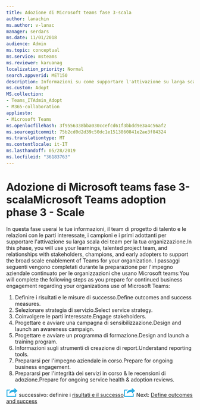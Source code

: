 ```yaml
---
title: Adozione di Microsoft teams fase 3-scala
author: lanachin
ms.author: v-lanac
manager: serdars
ms.date: 11/01/2018
audience: Admin
ms.topic: conceptual
ms.service: msteams
ms.reviewer: karuanag
localization_priority: Normal
search.appverid: MET150
description: Informazioni su come supportare l'attivazione su larga scala dei team per l'organizzazione.
ms.custom: Adopt
MS.collection:
- Teams_ITAdmin_Adopt
- M365-collaboration
appliesto:
- Microsoft Teams
ms.openlocfilehash: 3f9556338bba030ccefcd61f3bbdd9e3a4c56af2
ms.sourcegitcommit: 75b2cd0d2d39c50dc1e1513860841e2ae3f84324
ms.translationtype: MT
ms.contentlocale: it-IT
ms.lasthandoff: 05/28/2019
ms.locfileid: "36183763"
---
```

# <a name="microsoft-teams-adoption-phase-3---scale"></a><span data-ttu-id="c6183-103">Adozione di Microsoft teams fase 3-scala</span><span class="sxs-lookup"><span data-stu-id="c6183-103">Microsoft Teams adoption phase 3 - Scale</span></span>

<span data-ttu-id="c6183-104">In questa fase userai le tue informazioni, il team di progetto di talento e le relazioni con le parti interessate, i campioni e i primi adottanti per supportare l'attivazione su larga scala dei team per la tua organizzazione.</span><span class="sxs-lookup"><span data-stu-id="c6183-104">In this phase, you will use your learnings, talented project team, and relationships with stakeholders, champions, and early adopters to support the broad scale enablement of Teams for your organization.</span></span> <span data-ttu-id="c6183-105">I passaggi seguenti vengono completati durante la preparazione per l'impegno aziendale continuato per le organizzazioni che usano Microsoft teams:</span><span class="sxs-lookup"><span data-stu-id="c6183-105">You will complete the following steps as you prepare for continued business engagement regarding your organizations use of Microsoft Teams:</span></span>

1. <span data-ttu-id="c6183-106">Definire i risultati e le misure di successo.</span><span class="sxs-lookup"><span data-stu-id="c6183-106">Define outcomes and success measures.</span></span>
2. <span data-ttu-id="c6183-107">Selezionare strategia di servizio.</span><span class="sxs-lookup"><span data-stu-id="c6183-107">Select service strategy.</span></span>
3. <span data-ttu-id="c6183-108">Coinvolgere le parti interessate.</span><span class="sxs-lookup"><span data-stu-id="c6183-108">Engage stakeholders.</span></span>
4. <span data-ttu-id="c6183-109">Progettare e avviare una campagna di sensibilizzazione.</span><span class="sxs-lookup"><span data-stu-id="c6183-109">Design and launch an awareness campaign.</span></span>
5. <span data-ttu-id="c6183-110">Progettare e avviare un programma di formazione.</span><span class="sxs-lookup"><span data-stu-id="c6183-110">Design and launch a training program.</span></span>
6. <span data-ttu-id="c6183-111">Informazioni sugli strumenti di creazione di report.</span><span class="sxs-lookup"><span data-stu-id="c6183-111">Understand reporting tools.</span></span>
7. <span data-ttu-id="c6183-112">Prepararsi per l'impegno aziendale in corso.</span><span class="sxs-lookup"><span data-stu-id="c6183-112">Prepare for ongoing business engagement.</span></span>
8. <span data-ttu-id="c6183-113">Prepararsi per l'integrità dei servizi in corso & le recensioni di adozione.</span><span class="sxs-lookup"><span data-stu-id="c6183-113">Prepare for ongoing service health & adoption reviews.</span></span>

<span data-ttu-id="c6183-114">![Icona che rappresenta il passaggio](media/teams-adoption-next-icon.png) successivo: definire i [risultati e il successo](teams-adoption-define-outcomes.md)</span><span class="sxs-lookup"><span data-stu-id="c6183-114">![An icon representing the next step](media/teams-adoption-next-icon.png) Next: [Define outcomes and success](teams-adoption-define-outcomes.md)</span></span>
